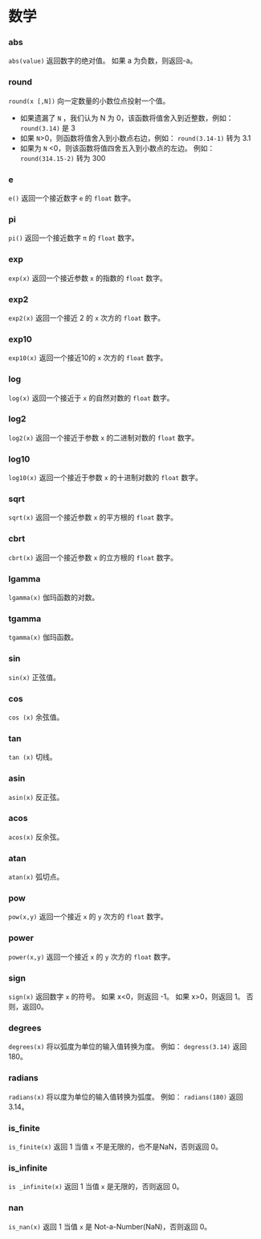 # 数学

### abs

`abs(value)` 返回数字的绝对值。 如果 a 为负数，则返回-a。



### round

`round(x [,N])` 向一定数量的小数位点投射一个值。

* 如果遗漏了 `N` ，我们认为 N 为 0，该函数将值舍入到近整数，例如： `round(3.14)` 是 3
* 如果 `N`>0，则函数将值舍入到小数点右边，例如： `round(3.14-1)` 转为 3.1
* 如果为 `N` \<0，则该函数将值四舍五入到小数点的左边。 例如： `round(314.15-2)` 转为 300

### e

`e()` 返回一个接近数字 `e` 的 `float` 数字。



### pi

`pi()` 返回一个接近数字 `π` 的 `float` 数字。



### exp

`exp(x)` 返回一个接近参数 `x` 的指数的 `float` 数字。

### exp2

`exp2(x)` 返回一个接近 2 的 `x` 次方的 `float` 数字。

### exp10

`exp10(x)` 返回一个接近10的 `x` 次方的 `float` 数字。



### log

`log(x)`  返回一个接近于 `x` 的自然对数的 `float` 数字。

### log2

`log2(x)` 返回一个接近于参数 `x` 的二进制对数的 `float` 数字。

### log10

`log10(x)` 返回一个接近于参数 `x` 的十进制对数的 `float` 数字。



### sqrt

`sqrt(x)` 返回一个接近参数 `x` 的平方根的 `float` 数字。



### cbrt

`cbrt(x)` 返回一个接近参数 `x` 的立方根的 `float` 数字。


### lgamma

`lgamma(x)` 伽玛函数的对数。



### tgamma

`tgamma(x)` 伽玛函数。


### sin

`sin(x)` 正弦值。


### cos

`cos (x)` 余弦值。



### tan

`tan (x)` 切线。



### asin

`asin(x)` 反正弦。



### acos

`acos(x)` 反余弦。

### atan

`atan(x)` 弧切点。



### pow

`pow(x,y)` 返回一个接近 `x` 的 `y` 次方的 `float` 数字。



### power

`power(x,y)` 返回一个接近 `x` 的 `y` 次方的 `float` 数字。



### sign

`sign(x)` 返回数字 `x` 的符号。 如果 x\<0，则返回 -1。 如果 x\>0，则返回 1。 否则，返回0。



### degrees

`degrees(x)` 将以弧度为单位的输入值转换为度。 例如： `degress(3.14)` 返回 180。

### radians

`radians(x)` 将以度为单位的输入值转换为弧度。 例如： `radians(180)` 返回 3.14。

### is_finite

`is_finite(x)` 返回 1 当值 `x` 不是无限的，也不是NaN，否则返回 0。

### is_infinite

`is _infinite(x)` 返回 1 当值 `x` 是无限的，否则返回 0。

### nan

`is_nan(x)` 返回 1 当值 `x` 是 Not-a-Number(NaN)，否则返回 0。